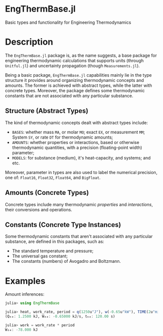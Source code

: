 # EngThermBase.jl
Basic types and functionality for Engineering Thermodynamics

# Description
The `EngThermBase.jl` package is, as the name suggests, a base package for engineering
thermodynamic calculations that supports units (through `Unitful.jl`) and uncertainty
propagation (though `Measurements.jl`).

Being a basic package, `EngThermBase.jl` capabilities mainly lie in the type structure it
provides around organizing thermodynamic concepts and amounts. The former is achieved with
abstract types, while the latter with concrete types. Moreover, the package defines some
thermodynamic constants that are not associated with any particular substance.

## Structure (Abstract Types)

The kind of thermodynamic concepts dealt with abstract types include:

- `BASES`: whether mass `MA`, or molar `MO`; exact `EX`, or measurement `MM`; System `SY`, or
  rate `DT` for thermodynamic amounts;
- `AMOUNTS`: whether properties or interactions, based or otherwise thermodynamic quantities,
  with a precision (floating-point width) parameter;
- `MODELS`: for substance (medium), it's heat-capacity, and systems; and etc.

Moreover, parameter in types are also used to label the numerical precision, one of: `Float16`,
`Float32`, `Float64`, and `BigFloat`.

## Amounts (Concrete Types)

Concrete types include many thermodynamic *properties* and *interactions*, their conversions and
operations.

## Constants (Concrete Type Instances)

Some thermodynamic constants that aren't associated with any particular substance, are defined
in this packages, such as:

- The standard temperature and pressure;
- The universal gas constant;
- The constants (numbers) of Avogadro and Boltzmann.

# Examples

Amount inferences:

```julia
julia> using EngThermBase

julia> heat, work_rate, period = q(1250u"J"), w(-0.65u"kW"), TIME(2u"minute")
(Q₆₄: 1.2500 kJ, Ẇ₆₄: -0.65000 kJ/s, 𝗍₆₄: 120.00 s)

julia> work = work_rate * period
W₆₄: -78.000 kJ
```

